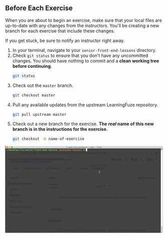 Before Each Exercise
--

When you are about to begin an exercise, make sure that your local files are up-to-date with any changes from the instructors. You'll be creating a new branch for each exercise that include these changes.

If you get stuck, be sure to notify an instructor right away.

1. In your terminal, navigate to your `senior-front-end-lessons` directory.
2. Check `git status` to ensure that you don't have any uncommitted changes. You should have nothing to commit and a **clean working tree before continuing**.
    ```bash
    git status
    ```
3. Check out the `master` branch.
    ```bash
    git checkout master
    ```
4. Pull any available updates from the upstream LearningFuze repository.
    ```bash
    git pull upstream master
    ```
5. Check out a new branch for the exercise. **The _real_ name of this new branch is in the instructions for the exercise.**
    ```bash
    git checkout -b name-of-exercise
    ```

![Before Each Exercise](images/before-each-exercise.gif)
